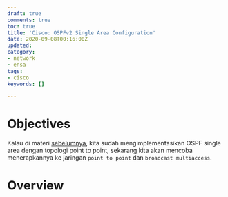 ```yaml
---
draft: true
comments: true
toc: true
title: 'Cisco: OSPFv2 Single Area Configuration'
date: 2020-09-08T00:16:00Z
updated: 
category:
- network
- ensa
tags:
- cisco
keywords: []

---
```

# **Objectives**

Kalau di materi [sebelumnya](https://8log.js.org/2020/08/16/network/cisco-ospfv2-single-area-point-to-point/), kita sudah mengimplementasikan OSPF single area dengan topologi point to point, sekarang kita akan mencoba menerapkannya ke jaringan `point to point` dan `broadcast multiaccess`.

# **Overview**